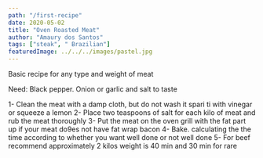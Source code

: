 ```yaml
---
path: "/first-recipe"
date: 2020-05-02
title: "Oven Roasted Meat"
author: "Amaury dos Santos"
tags: ["steak", " Brazilian"]
featuredImage: ../../../images/pastel.jpg
---
```


Basic recipe for any type and weight of meat

Need: Black pepper. Onion or garlic and salt to taste

1- Clean the meat with a damp cloth, but do not wash it spari ti with vinegar or squeeze a lemon
2- Place two teaspoons of salt for each kilo of meat and rub the meat thoroughly
3- Put the meat on the oven grill with the fat part up if your meat do9es not have fat wrap bacon
4- Bake. calculating the the time according to whether you want well done or not well done
5- For beef recommend approximately 2 kilos weight is 40 min and 30 min for rare
